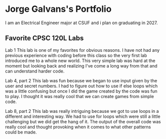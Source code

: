 
# Jorge Galvans's Portfolio

I am an Electrical Engineer major at CSUF and i plan on graduating in 2027.

## Favorite CPSC 120L Labs

Lab 1
This lab is one of my favorites for obvious reasons. I have not had any previous experience with coding before this class so the very first lab introduced me to a whole new world. This very simple lab was hard at the moment but looking back and realizing I've come a long way from that and can understand harder code.

Lab 4, part 2
This lab was fun because we began to use input given by the user and secret numbers. I had to figure out how to use if else loops which was a little confusing but once I did the game created by the code was fun to play. I thought it was really cool that we can create games from simple code.

Lab 8, part 2
This lab was really intriguing because we got to use loops in a different and interesting way. We had to use for loops which were still a little challenging but we did get the hang of it. The output of the overall code was really cool and thought provoking when it comes to what other patterns could be made.
